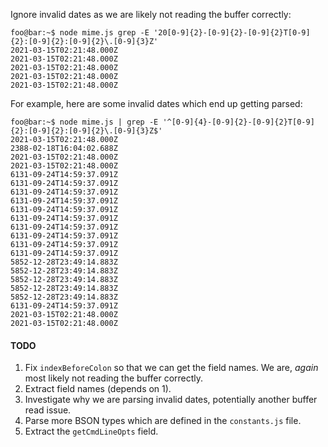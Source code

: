 Ignore invalid dates as we are likely not reading the buffer correctly:

```console
foo@bar:~$ node mime.js grep -E '20[0-9]{2}-[0-9]{2}-[0-9]{2}T[0-9]{2}:[0-9]{2}:[0-9]{2}\.[0-9]{3}Z'
2021-03-15T02:21:48.000Z
2021-03-15T02:21:48.000Z
2021-03-15T02:21:48.000Z
2021-03-15T02:21:48.000Z
2021-03-15T02:21:48.000Z
```

For example, here are some invalid dates which end up getting parsed:

```console
foo@bar:~$ node mime.js | grep -E '^[0-9]{4}-[0-9]{2}-[0-9]{2}T[0-9]{2}:[0-9]{2}:[0-9]{2}\.[0-9]{3}Z$'
2021-03-15T02:21:48.000Z
2388-02-18T16:04:02.688Z
2021-03-15T02:21:48.000Z
2021-03-15T02:21:48.000Z
6131-09-24T14:59:37.091Z
6131-09-24T14:59:37.091Z
6131-09-24T14:59:37.091Z
6131-09-24T14:59:37.091Z
6131-09-24T14:59:37.091Z
6131-09-24T14:59:37.091Z
6131-09-24T14:59:37.091Z
6131-09-24T14:59:37.091Z
6131-09-24T14:59:37.091Z
6131-09-24T14:59:37.091Z
5852-12-28T23:49:14.883Z
5852-12-28T23:49:14.883Z
5852-12-28T23:49:14.883Z
5852-12-28T23:49:14.883Z
5852-12-28T23:49:14.883Z
6131-09-24T14:59:37.091Z
2021-03-15T02:21:48.000Z
2021-03-15T02:21:48.000Z
```

#### TODO
1. Fix `indexBeforeColon` so that we can get the field names. We are, _again_ most likely not reading the buffer correctly.
2. Extract field names (depends on 1).
3. Investigate why we are parsing invalid dates, potentially another buffer read issue.
4. Parse more BSON types which are defined in the `constants.js` file.
5. Extract the `getCmdLineOpts` field.
